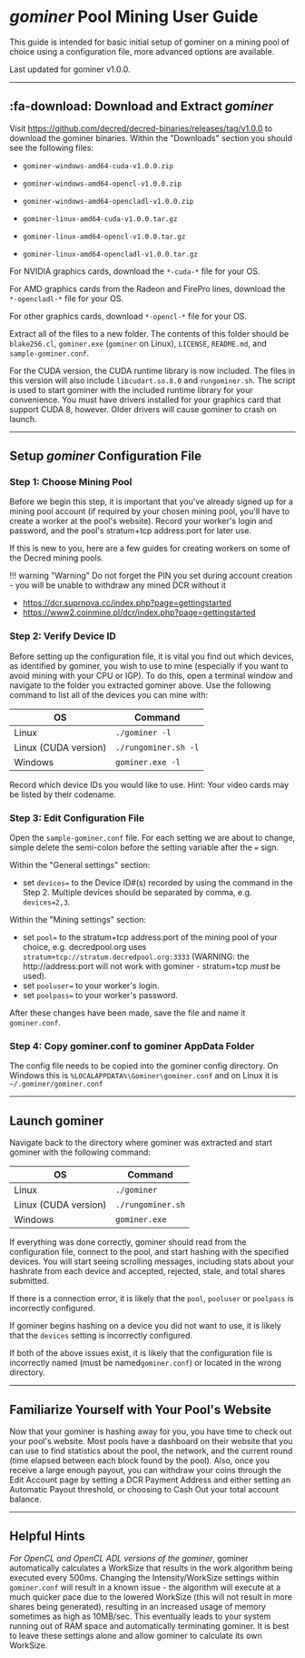 # *gominer* Pool Mining User Guide

This guide is intended for basic initial setup of gominer on a mining pool of choice using a configuration file, more advanced options are available.

Last updated for gominer v1.0.0.

---

## :fa-download: Download and Extract *gominer*

Visit <https://github.com/decred/decred-binaries/releases/tag/v1.0.0> to download the gominer binaries. Within the "Downloads" section you should see the following files:

- `gominer-windows-amd64-cuda-v1.0.0.zip`
- `gominer-windows-amd64-opencl-v1.0.0.zip`
- `gominer-windows-amd64-opencladl-v1.0.0.zip`

- `gominer-linux-amd64-cuda-v1.0.0.tar.gz`
- `gominer-linux-amd64-opencl-v1.0.0.tar.gz`
- `gominer-linux-amd64-opencladl-v1.0.0.tar.gz`

For NVIDIA graphics cards, download the `*-cuda-*` file for your OS.

For AMD graphics cards from the Radeon and FirePro lines, download the `*-opencladl-*` file for your OS.

For other graphics cards, download `*-opencl-*` file for your OS.

Extract all of the files to a new folder. The contents of this folder should be `blake256.cl`, `gominer.exe` (`gominer` on Linux), `LICENSE`, `README.md`, and `sample-gominer.conf`.

For the CUDA version, the CUDA runtime library is now included.  The files in this version will also include `libcudart.so.8.0` and `rungominer.sh`. The script is used to start gominer with the included runtime library for your convenience.  You must have drivers installed for your graphics card that support CUDA 8, however.  Older drivers will cause gominer to crash on launch.

---

## Setup *gominer* Configuration File

### Step 1: Choose Mining Pool

Before we begin this step, it is important that you've already signed up for a mining pool account (if required by your chosen mining pool, you'll have to create a worker at the pool's website). Record your worker's login and password, and the pool's stratum+tcp address:port for later use.

If this is new to you, here are a few guides for creating workers on some of the Decred mining pools.

!!! warning "Warning"
    Do not forget the PIN you set during account creation - you will be unable to withdraw any mined DCR without it

- <https://dcr.suprnova.cc/index.php?page=gettingstarted>
- <https://www2.coinmine.pl/dcr/index.php?page=gettingstarted>

### Step 2: Verify Device ID

Before setting up the configuration file, it is vital you find out which devices, as identified by gominer, you wish to use to mine (especially if you want to avoid mining with your CPU or IGP). To do this, open a terminal window and navigate to the folder you extracted gominer above. Use the following command to list all of the devices you can mine with:

OS                   | Command
---                  | ---
Linux                | `./gominer -l`
Linux (CUDA version) | `./rungominer.sh -l`
Windows              | `gominer.exe -l`

Record which device IDs you would like to use. Hint: Your video cards may be listed by their codename.

### Step 3: Edit Configuration File

Open the `sample-gominer.conf` file. For each setting we are about to change, simple delete the semi-colon before the setting variable after the `=` sign. 

Within the "General settings" section:

- set `devices=` to the Device ID#(s) recorded by using the command in the Step 2. Multiple devices should be separated by comma, e.g. `devices=2,3`.

Within the "Mining settings" section:

- set `pool=` to the stratum+tcp address:port of the mining pool of your choice, e.g. decredpool.org uses `stratum+tcp://stratum.decredpool.org:3333` (WARNING: the http://address:port will not work with gominer - stratum+tcp *must* be used).
- set `pooluser=` to your worker's login.
- set `poolpass=` to your worker's password.

After these changes have been made, save the file and name it `gominer.conf`.

### Step 4: Copy gominer.conf to gominer AppData Folder

The config file needs to be copied into the gominer config directory. On Windows this is `%LOCALAPPDATA%\Gominer\gominer.conf` and on Linux it is `~/.gominer/gominer.conf`

---

## Launch gominer

Navigate back to the directory where gominer was extracted and start gominer with the following command:

OS                   | Command
---                  | ---
Linux                | `./gominer`
Linux (CUDA version) | `./rungominer.sh`
Windows              | `gominer.exe`

If everything was done correctly, gominer should read from the configuration file, connect to the pool, and start hashing with the specified devices. You will start seeing scrolling messages, including stats about your hashrate from each device and accepted, rejected, stale, and total shares submitted.

If there is a connection error, it is likely that the `pool`, `pooluser` or `poolpass` is incorrectly configured.

If gominer begins hashing on a device you did not want to use, it is likely that the `devices` setting is incorrectly configured.

If both of the above issues exist, it is likely that the configuration file is incorrectly named (must be named`gominer.conf`) or located in the wrong directory.

---

## Familiarize Yourself with Your Pool's Website

Now that your gominer is hashing away for you, you have time to check out your pool's website. Most pools have a dashboard on their website that you can use to find statistics about the pool, the network, and the current round (time elapsed between each block found by the pool). Also, once you receive a large enough payout, you can withdraw your coins through the Edit Account page by setting a DCR Payment Address and either setting an Automatic Payout threshold, or choosing to Cash Out your total account balance.

---

## Helpful Hints

*For OpenCL and OpenCL ADL versions of the gominer*, gominer automatically calculates a WorkSize that results in the work algorithm being executed every 500ms. Changing the Intensity/WorkSize settings within `gominer.conf` will result in a known issue - the algorithm will execute at a much quicker pace due to the lowered WorkSize (this will not result in more shares being generated), resulting in an increased usage of memory sometimes as high as 10MB/sec. This eventually leads to your system running out of RAM space and automatically terminating gominer. It is best to leave these settings alone and allow gominer to calculate its own WorkSize.
